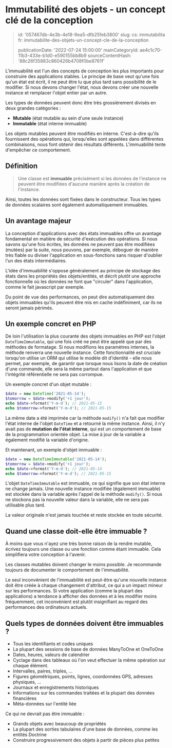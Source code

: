 Immutabilité des objets - un concept clé de la conception
=========================================================

> id: '057467db-4e3b-4e18-9ea5-dfb25feb3800'
> slug:
> 	cs: immutabilita
> 	fr: immutabilite-des-objets-un-concept-cle-de-la-conception
> 
> publicationDate: '2022-07-24 15:00:00'
> mainCategoryId: ae4c1c70-11b3-433e-b1d0-e590155bb8b9
> sourceContentHash: '88c26f35883c860426b4708f0be8761f'

L'immuabilité est l'un des concepts de conception les plus importants pour construire des applications stables. Le principe de base veut qu'une fois qu'un état est écrit, il ne peut être lu que plus tard sans possibilité de le modifier. Si nous devons changer l'état, nous devons créer une nouvelle instance et remplacer l'objet entier par un autre.

Les types de données peuvent donc être très grossièrement divisés en deux grandes catégories :

- **Mutable** (état mutable au sein d'une seule instance)
- **Immutable** (état interne immuable)

Les objets mutables peuvent être modifiés en interne. C'est-à-dire qu'ils fournissent des opérations qui, lorsqu'elles sont appelées dans différentes combinaisons, nous font obtenir des résultats différents. L'immuabilité tente d'empêcher ce comportement.

Définition
--------

> Une classe est **immuable** précisément si les données de l'instance ne peuvent être modifiées d'aucune manière après la création de l'instance.

Ainsi, toutes les données sont fixées dans le constructeur. Tous les types de données scalaires sont également automatiquement immuables.

Un avantage majeur
--------------

La conception d'applications avec des états immuables offre un avantage fondamental en matière de sécurité d'exécution des opérations. Si nous savons qu'une fois écrites, les données ne peuvent pas être modifiées (mutées) par la suite, nous pouvons, par exemple, déboguer de manière très fiable ou diviser l'application en sous-fonctions sans risquer d'oublier l'un des états intermédiaires.

L'idée d'immuabilité s'oppose généralement au principe de stockage des états dans les propriétés des objets/entités, et décrit plutôt une approche fonctionnelle où les données ne font que "circuler" dans l'application, comme le fait javascript par exemple.

Du point de vue des performances, on peut dire automatiquement des objets immuables qu'ils peuvent être mis en cache indéfiniment, car ils ne seront jamais périmés.

Un exemple concret en PHP
--------------------

De loin l'utilisation la plus courante des objets immuables en PHP est l'objet `DateTimeImmutable`, qui une fois créé ne peut être appelé que par des méthodes de formatage. Si nous modifions les paramètres internes, la méthode renverra une nouvelle instance. Cette fonctionnalité est cruciale lorsqu'on utilise un ORM qui utilise le modèle dit d'identité - elle nous permet, par exemple, de garantir que lorsque nous lisons la date de création d'une commande, elle sera la même partout dans l'application et que l'intégrité référentielle ne sera pas corrompue.

Un exemple concret d'un objet mutable :

```php
$date = new DateTime('2021-05-14');
$tomorrow = $date->modify('+1 jour');
echo $date->format('Y-m-d'); // 2021-05-15
echo $tomorrow->format('Y-m-d'); // 2021-05-15
```

La même date a été imprimée car la méthode `modify()` n'a fait que modifier l'état interne de l'objet `DateTime` et a retourné la même instance. Ainsi, il n'y avait pas de **mutation de l'état interne**, qui est un comportement de base de la programmation orientée objet. La mise à jour de la variable a également modifié la variable d'origine.

Et maintenant, un exemple d'objet immuable :

```php
$date = new DateTimeImmutable('2021-05-14');
$tomorrow = $date->modify('+1 jour');
echo $date->format('Y-m-d'); // 2021-05-14
echo $tomorrow->format('Y-m-d'); // 2021-05-15
```

L'objet `DateTimeImmutable` est immuable, ce qui signifie que son état interne ne change jamais. Une nouvelle instance modifiée (également immuable) est stockée dans la variable après l'appel de la méthode `modify()`. Si nous ne stockons pas la nouvelle valeur dans la variable, elle ne sera pas utilisable plus tard.

La valeur originale n'est jamais touchée et reste stockée en toute sécurité.

Quand une classe doit-elle être immuable ?
---------------------------

À moins que vous n'ayez une très bonne raison de la rendre mutable, écrivez toujours une classe ou une fonction comme étant immuable. Cela simplifiera votre conception à l'avenir.

Les classes mutables doivent changer le moins possible. Je recommande toujours de documenter le comportement de l'immuabilité.

Le seul inconvénient de l'immuabilité est peut-être qu'une nouvelle instance doit être créée à chaque changement d'attribut, ce qui a un impact mineur sur les performances. Si votre application (comme la plupart des applications) a tendance à afficher des données et à les modifier moins fréquemment, cet inconvénient est plutôt insignifiant au regard des performances des ordinateurs actuels.

Quels types de données doivent être immuables ?
------------------------------------

- Tous les identifiants et codes uniques
- La plupart des sessions de base de données ManyToOne et OneToOne
- Dates, heures, valeurs de calendrier
- Cyclage dans des tableaux où l'on veut effectuer la même opération sur chaque élément.
- Intervalles, paires, triples, ...
- Figures géométriques, points, lignes, coordonnées GPS, adresses physiques, ...
- Journaux et enregistrements historiques
- Informations sur les commandes traitées et la plupart des données financières
- Méta-données sur l'entité liée

Ce qui ne devrait pas être immuable :

- Grands objets avec beaucoup de propriétés
- La plupart des sorties tabulaires d'une base de données, comme les entités Doctrine
- Construire progressivement des objets à partir de pièces plus petites

